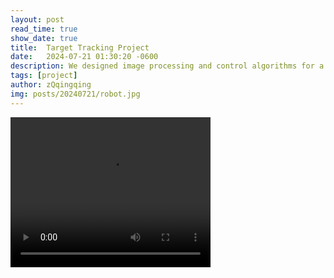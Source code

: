 ```yaml
---
layout: post
read_time: true
show_date: true
title:  Target Tracking Project
date:   2024-07-21 01:30:20 -0600
description: We designed image processing and control algorithms for a two-degree-of-freedom laser workbench equipped with a monocular camera, enabling stepper motor control for target identification and tracking.
tags: [project]
author: zQqingqing
img: posts/20240721/robot.jpg
---
```



<video width="320" height="240" controls>
  <source src="./assets/img/posts/20240721/Target_Identification_and_Tracking_System.mp4" type="video/mp4">
  Your browser does not support the video tag.
</video>